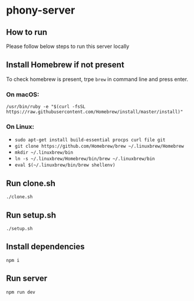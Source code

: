 # phony-server
## How to run
Please follow below steps to run this server locally
## Install Homebrew if not present
To check homebrew is present, trpe `brew` in command line and press enter.
### On macOS:
`/usr/bin/ruby -e "$(curl -fsSL https://raw.githubusercontent.com/Homebrew/install/master/install)"`
### On Linux:
- `sudo apt-get install build-essential procps curl file git`
- `git clone https://github.com/Homebrew/brew ~/.linuxbrew/Homebrew`
- `mkdir ~/.linuxbrew/bin`
- `ln -s ~/.linuxbrew/Homebrew/bin/brew ~/.linuxbrew/bin`
- `eval $(~/.linuxbrew/bin/brew shellenv)`
## Run clone.sh
`./clone.sh`
## Run setup.sh
`./setup.sh`
## Install dependencies
`npm i`
## Run server
`npm run dev`